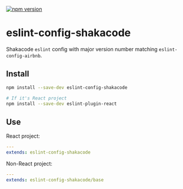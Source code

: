  [![npm version](https://badge.fury.io/js/eslint-config-shakacode.svg)](https://badge.fury.io/js/eslint-config-shakacode)

# eslint-config-shakacode

Shakacode `eslint` config with major version number matching `eslint-config-airbnb`.

## Install

```bash
npm install --save-dev eslint-config-shakacode

# If it's React project
npm install --save-dev eslint-plugin-react
```

## Use

React project:

```yml
---
extends: eslint-config-shakacode
```

Non-React project:

```yml
---
extends: eslint-config-shakacode/base
```
